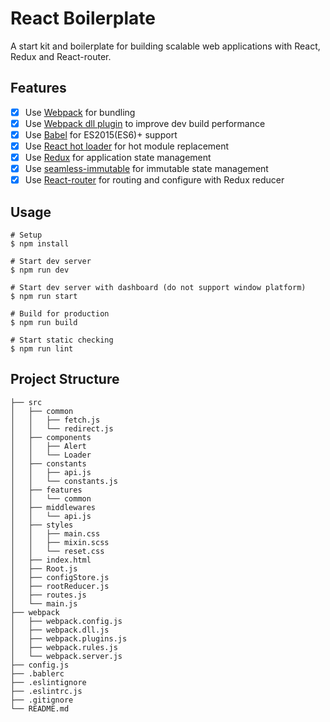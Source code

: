 # React Boilerplate
A start kit and boilerplate for building scalable web applications with React, Redux and React-router.

## Features
- [x] Use [Webpack](https://webpack.github.io/) for bundling
- [x] Use [Webpack dll plugin](https://github.com/webpack/docs/wiki/list-of-plugins#dllplugin) to improve dev build performance
- [x] Use [Babel](https://babeljs.io) for ES2015(ES6)+ support
- [x] Use [React hot loader](https://gaearon.github.io/react-hot-loader/) for hot module replacement
- [x] Use [Redux](http://redux.js.org/) for application state management
- [x] Use [seamless-immutable](https://github.com/rtfeldman/seamless-immutable) for immutable state management
- [x] Use [React-router](https://github.com/ReactTraining/react-router) for routing and configure with Redux reducer

## Usage

```
# Setup
$ npm install

# Start dev server
$ npm run dev

# Start dev server with dashboard (do not support window platform)
$ npm run start

# Build for production
$ npm run build

# Start static checking
$ npm run lint
```

## Project Structure
```
├── src
│   ├── common
│   │   ├── fetch.js
│   │   └── redirect.js
│   ├── components
│   │   ├── Alert
│   │   └── Loader
│   ├── constants
│   │   ├── api.js
│   │   └── constants.js
│   ├── features
│   │   └── common
│   ├── middlewares
│   │   └── api.js
│   ├── styles
│   │   ├── main.css
│   │   ├── mixin.scss
│   │   └── reset.css
│   ├── index.html
│   ├── Root.js
│   ├── configStore.js
│   ├── rootReducer.js
│   ├── routes.js
│   └── main.js
├── webpack
│   ├── webpack.config.js
│   ├── webpack.dll.js
│   ├── webpack.plugins.js
│   ├── webpack.rules.js
│   └── webpack.server.js
├── config.js
├── .bablerc
├── .eslintignore
├── .eslintrc.js
├── .gitignore
└── README.md
```
